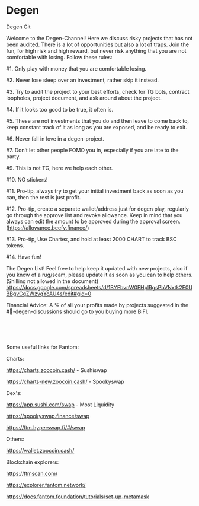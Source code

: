 # Degen
Degen Git

Welcome to the Degen-Channel! Here we discuss risky projects that has not been audited. 
There is a lot of opportunities but also a lot of traps. Join the fun, for high risk and high reward, but never risk anything that you are not comfortable with losing. Follow these rules:

#1.    Only play with money that you are comfortable losing.

#2.    Never lose sleep over an investment, rather skip it instead.

#3.    Try to audit the project to your best efforts, check for TG bots, contract loopholes, project document, and ask around about the project.

#4.    If it looks too good to be true, it often is.

#5.    These are not investments that you do and then leave to come back to, keep constant track of it as long as you are exposed, and be ready to exit.

#6.    Never fall in love in a degen-project.

#7.    Don’t let other people FOMO you in, especially if you are late to the party.

#9.    This is not TG, here we help each other.

#10.   NO stickers!

#11.   Pro-tip, always try to get your initial investment back as soon as you can, then the rest is just profit.

#12.   Pro-tip, create a separate wallet/address just for degen play, regularly go through the approve list and revoke allowance. Keep in mind that you always can edit the amount to be approved during the approval screen. (https://allowance.beefy.finance/)

#13.   Pro-tip, Use Chartex, and hold at least 2000 CHART to track BSC tokens.

#14. Have fun!

The Degen List! Feel free to help keep it updated with new projects, also if you know of a rug/scam, please update it as soon as you can to help others. (Shilling not allowed in the document)
https://docs.google.com/spreadsheets/d/1BYFbvnW0FHplRgsPbVNxtk2F0UBBgvCqZWzvqYcAU4s/edit#gid=0

Financial Advice: A % of all your profits made by projects suggested in the #🦍-degen-discussions should go to you buying more BIFI.


<br>
<br>
<br>

Some useful links for Fantom:

Charts:

https://charts.zoocoin.cash/ - Sushiswap

https://charts-new.zoocoin.cash/ - Spookyswap


Dex's:

https://app.sushi.com/swap - Most Liquidity

https://spookyswap.finance/swap

https://ftm.hyperswap.fi/#/swap

Others:

https://wallet.zoocoin.cash/

Blockchain explorers:

https://ftmscan.com/

https://explorer.fantom.network/

https://docs.fantom.foundation/tutorials/set-up-metamask 
